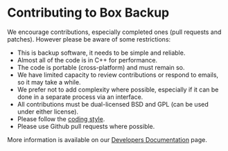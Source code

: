 # Contributing to Box Backup

We encourage contributions, especially completed ones (pull requests and patches). However please be aware of some restrictions:

* This is backup software, it needs to be simple and reliable.
* Almost all of the code is in C++ for performance.
* The code is portable (cross-platform) and must remain so.
* We have limited capacity to review contributions or respond to emails, so it may take a while.
* We prefer not to add complexity where possible, especially if it can be done in a separate process via an interface.
* All contributions must be dual-licensed BSD and GPL (can be used under either license).
* Please follow the [coding style](https://www.boxbackup.org/wiki/CodingStyle).
* Please use Github pull requests where possible.

More information is available on our [Developers Documentation](https://www.boxbackup.org/wiki/DevelopersDocs) page.
